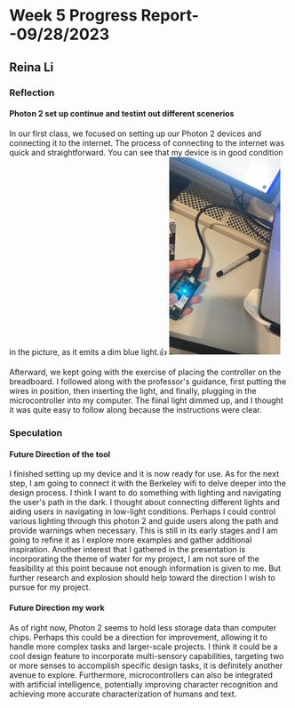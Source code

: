 # Week 5 Progress Report- -09/28/2023

## Reina Li

### Reflection
#### Photon 2 set up continue and testint out different scenerios
In our first class, we focused on setting up our Photon 2 devices and connecting it to the internet. The process of connecting to the internet was quick and straightforward. You can see that my device is in good condition in the picture, as it emits a dim blue light.:+1:
 <img src="https://github.com/Berkeley-MDes/tdf-fa23-reinali/blob/main/weekly-reports/605879365804014490.jpg" alt="Alt Text" width="200">

Afterward, we kept going with the exercise of placing the controller on the breadboard. I followed along with the professor's guidance, first putting the wires in position, then inserting the light, and finally, plugging in the microcontroller into my computer. The fiinal light dimmed up, and I thought it was quite easy to follow along because the instructions were clear.

### Speculation
#### Future Direction of the tool
I finished setting up my device and it is now ready for use. As for the next step, I am going to connect it with the Berkeley wifi to delve deeper into the design process. I think I want to do something with lighting and navigating the user's path in the dark. I thought about connecting different lights and aiding users in navigating in low-light conditions.  Perhaps I could control various lighting through this photon 2 and guide users along the path and provide warnings when necessary. This is still in its early stages and I am going to  refine it as I explore more examples and gather additional inspiration. Another interest that I gathered in the presentation is incorporating the theme of water for my project, I am not sure of the feasibility at this point because not enough information is given to me. But further research and explosion should help toward the  direction I wish to pursue for my project.

#### Future Direction my work
As of right now, Photon 2 seems to hold less storage data than computer chips. Perhaps this could be a direction for improvement, allowing it to handle more complex tasks and larger-scale projects. I think it could be a cool design feature to incorporate multi-sensory capabilities, targeting two or more senses to accomplish specific design tasks, it is definitely another avenue to explore. Furthermore, microcontrollers can also be integrated with artificial intelligence, potentially improving character recognition and achieving more accurate characterization of humans and text.

